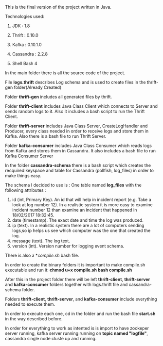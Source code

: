 This is the final version of the project written in Java.

Technologies used:

1. JDK : 1.8

2. Thrift : 0.10.0

3. Kafka : 0.10.1.0

4. Cassandra : 2.2.8

5. Shell Bash 4

In the main folder there is all the source code of the project. 

File **logs.thrift** describes Log schema and is used to create files in the thrift-gen folder(Already Created)

Folder **thrift-gen** includes all generated files by thrift.

Folder **thrift-client** includes Java Class Client which connects to Server and sends random logs to it. Also it includes a bash script to run the Thrift Client.

Folder **thrift-server** includes Java Class Server, CreateLogHandler and Producer, every class needed in order to receive logs and store them in Kafka. Also there is a bash file to run Thrift Server.

Folder **kafka-consumer** includes Java Class Consumer which reads logs from Kafka and stores them in Cassandra. It also includes a bash file to run Kafka Consumer Server

In the folder **cassandra-schema** there is a bash script which creates the recquired keyspace and table for Cassandra (pollfish, log_files) in order to make things easy.

The schema I decided to use is : One table named **log_files** with the following attributes :
1. id (int, Primary Key). An id that will help in incident report (e.g. Take a look at log number 12). In a realistic system it is more easy to examine incident number 12 than examine an incident that happened in 18/02/2017 18:32:45.
2. date (timestamp). The exact date and time the log was produced.
3. ip (text). In a realistic system there are a lot of computers sending logs,so ip helps us see which computer was the one that created the log.
4. message (text). The log text.
5. version (int). Version number for logging event schema.

There is also a **compile.sh* bash file.

In order to create the binary folders it is important to make compile.sh executable and run it:
**chmod u+x compile.sh
bash compile.sh**

After this in the project folder there will be left **thrift-client**, **thrift-server** and **kafka-consumer** folders together with logs.thrift file and cassandra-schema folder.

Folders **thrift-client**, **thrift-server**, and **kafka-consumer** include everything needed to execute them.

In order to execute each one, cd in the folder and run the bash file **start.sh** in the way described before.

In order for everything to work as intented is is import to have zookeper server running, kafka server running running on **topic named "logfile"**, cassandra single node cluste up and running.
